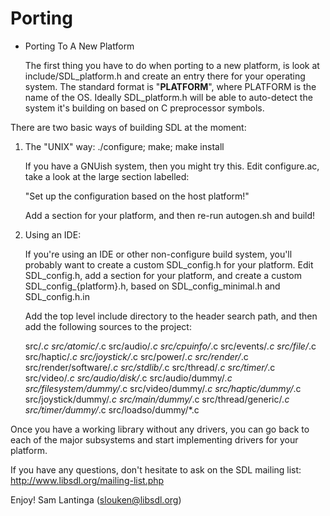Porting
=======

* Porting To A New Platform

  The first thing you have to do when porting to a new platform, is look at include/SDL_platform.h and create an entry
  there for your operating system. The standard format is "__PLATFORM__", where PLATFORM is the name of the OS. Ideally
  SDL_platform.h will be able to auto-detect the system it's building on based on C preprocessor symbols.

There are two basic ways of building SDL at the moment:

1. The "UNIX" way:  ./configure; make; make install

   If you have a GNUish system, then you might try this. Edit configure.ac, take a look at the large section labelled:

   "Set up the configuration based on the host platform!"

   Add a section for your platform, and then re-run autogen.sh and build!

2. Using an IDE:

   If you're using an IDE or other non-configure build system, you'll probably want to create a custom SDL_config.h for
   your platform. Edit SDL_config.h, add a section for your platform, and create a custom SDL_config_{platform}.h, based
   on SDL_config_minimal.h and SDL_config.h.in

   Add the top level include directory to the header search path, and then add the following sources to the project:

   src/*.c src/atomic/*.c src/audio/*.c src/cpuinfo/*.c src/events/*.c src/file/*.c src/haptic/*.c src/joystick/*.c
   src/power/*.c src/render/*.c src/render/software/*.c src/stdlib/*.c src/thread/*.c src/timer/*.c src/video/*.c
   src/audio/disk/*.c src/audio/dummy/*.c src/filesystem/dummy/*.c src/video/dummy/*.c src/haptic/dummy/*.c
   src/joystick/dummy/*.c src/main/dummy/*.c src/thread/generic/*.c src/timer/dummy/*.c src/loadso/dummy/*.c

Once you have a working library without any drivers, you can go back to each of the major subsystems and start
implementing drivers for your platform.

If you have any questions, don't hesitate to ask on the SDL mailing list:
http://www.libsdl.org/mailing-list.php

Enjoy!
Sam Lantinga                (slouken@libsdl.org)

